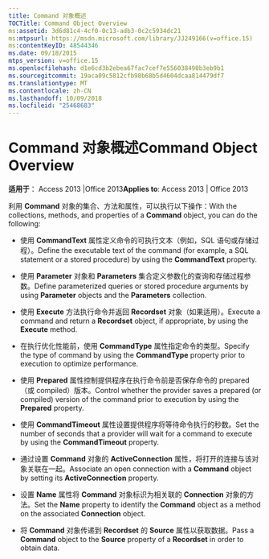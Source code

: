 ```yaml
---
title: Command 对象概述
TOCTitle: Command Object Overview
ms:assetid: 3d6d81c4-4cf0-0c13-adb3-0c2c5934dc21
ms:mtpsurl: https://msdn.microsoft.com/library/JJ249166(v=office.15)
ms:contentKeyID: 48544346
ms.date: 09/18/2015
mtps_version: v=office.15
ms.openlocfilehash: d1e6cd3b2ebea67fac7cef7e556038490b3eb9b1
ms.sourcegitcommit: 19aca09c5812cfb98b68b5d4604dcaa814479df7
ms.translationtype: MT
ms.contentlocale: zh-CN
ms.lasthandoff: 10/09/2018
ms.locfileid: "25468683"
---
```

# <a name="command-object-overview"></a><span data-ttu-id="1d245-102">Command 对象概述</span><span class="sxs-lookup"><span data-stu-id="1d245-102">Command Object Overview</span></span>


<span data-ttu-id="1d245-103">**适用于**： Access 2013 |Office 2013</span><span class="sxs-lookup"><span data-stu-id="1d245-103">**Applies to**: Access 2013 | Office 2013</span></span>

<span data-ttu-id="1d245-104">利用 **Command** 对象的集合、方法和属性，可以执行以下操作：</span><span class="sxs-lookup"><span data-stu-id="1d245-104">With the collections, methods, and properties of a **Command** object, you can do the following:</span></span>

  - <span data-ttu-id="1d245-105">使用 **CommandText** 属性定义命令的可执行文本（例如，SQL 语句或存储过程）。</span><span class="sxs-lookup"><span data-stu-id="1d245-105">Define the executable text of the command (for example, a SQL statement or a stored procedure) by using the **CommandText** property.</span></span>

  - <span data-ttu-id="1d245-106">使用 **Parameter** 对象和 **Parameters** 集合定义参数化的查询和存储过程参数。</span><span class="sxs-lookup"><span data-stu-id="1d245-106">Define parameterized queries or stored procedure arguments by using **Parameter** objects and the **Parameters** collection.</span></span>

  - <span data-ttu-id="1d245-107">使用 **Execute** 方法执行命令并返回 **Recordset** 对象（如果适用）。</span><span class="sxs-lookup"><span data-stu-id="1d245-107">Execute a command and return a **Recordset** object, if appropriate, by using the **Execute** method.</span></span>

  - <span data-ttu-id="1d245-108">在执行优化性能前，使用 **CommandType** 属性指定命令的类型。</span><span class="sxs-lookup"><span data-stu-id="1d245-108">Specify the type of command by using the **CommandType** property prior to execution to optimize performance.</span></span>

  - <span data-ttu-id="1d245-109">使用 **Prepared** 属性控制提供程序在执行命令前是否保存命令的 prepared（或 compiled）版本。</span><span class="sxs-lookup"><span data-stu-id="1d245-109">Control whether the provider saves a prepared (or compiled) version of the command prior to execution by using the **Prepared** property.</span></span>

  - <span data-ttu-id="1d245-110">使用 **CommandTimeout** 属性设置提供程序将等待命令执行的秒数。</span><span class="sxs-lookup"><span data-stu-id="1d245-110">Set the number of seconds that a provider will wait for a command to execute by using the **CommandTimeout** property.</span></span>

  - <span data-ttu-id="1d245-111">通过设置 **Command** 对象的 **ActiveConnection** 属性，将打开的连接与该对象关联在一起。</span><span class="sxs-lookup"><span data-stu-id="1d245-111">Associate an open connection with a **Command** object by setting its **ActiveConnection** property.</span></span>

  - <span data-ttu-id="1d245-112">设置 **Name** 属性将 **Command** 对象标识为相关联的 **Connection** 对象的方法。</span><span class="sxs-lookup"><span data-stu-id="1d245-112">Set the **Name** property to identify the **Command** object as a method on the associated **Connection** object.</span></span>

  - <span data-ttu-id="1d245-113">将 **Command** 对象传递到 **Recordset** 的 **Source** 属性以获取数据。</span><span class="sxs-lookup"><span data-stu-id="1d245-113">Pass a **Command** object to the **Source** property of a **Recordset** in order to obtain data.</span></span>

